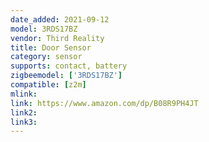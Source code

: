 ```yaml
---
date_added: 2021-09-12
model: 3RDS17BZ
vendor: Third Reality 
title: Door Sensor
category: sensor
supports: contact, battery
zigbeemodel: ['3RDS17BZ']
compatible: [z2m]
mlink: 
link: https://www.amazon.com/dp/B08R9PH4JT
link2: 
link3: 
---
```

